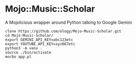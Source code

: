 # Mojo::Music::Scholar
A Mojolicious wrapper around Python talking to Google Gemini

```
clone https://github.com/ology/Mojo-Music-Scholar.git
cd Mojo-Music-Scholar/
export GEMINI_API_KEY=abc123etc
export YOUTUBE_API_KEY=xyz667etc
python3 -m venv .
source ./bin/activate
morbo app.pl
```
